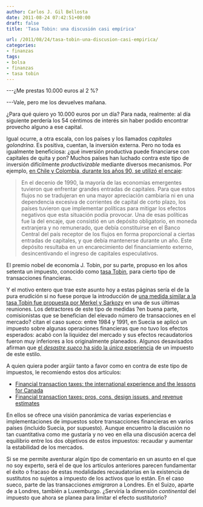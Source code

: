 ```yaml
---
author: Carlos J. Gil Bellosta
date: 2011-08-24 07:42:51+00:00
draft: false
title: 'Tasa Tobin: una discusión casi empírica'

url: /2011/08/24/tasa-tobin-una-discusion-casi-empirica/
categories:
- finanzas
tags:
- bolsa
- finanzas
- tasa tobin
---
```


---¿Me prestas 10.000 euros al 2 %?

---Vale, pero me los devuelves mañana.

¿Para qué quiero yo 10.000 euros por un día? Para nada, realmente: al día siguiente perdería los 54 céntimos de interés sin haber podido encontrar provecho alguno a ese capital.

Igual ocurre, a otra escala, con los países y los llamados _capitales golondrina_. Es positiva, cuentan, la inversión externa. Pero no toda es igualmente beneficiosa: ¿qué inversión productiva puede financiarse con capitales de quita y pon? Muchos países han luchado contra este tipo de inversión difícilmente ­­_productivizable_ mediante diversos mecanismos. Por ejemplo, [en Chile y Colombia, durante los años 90, se utilizó el encaje](http://www.eclac.cl/cgi-bin/getProd.asp?xml=/prensa/noticias/comunicados/9/13919/P13919.xml&xsl=/prensa/tpl/p6f.xsl&base=/prensa/tpl/top-bottom.xsl):

>En el decenio de 1990, la mayoría de las economías emergentes tuvieron que enfrentar grandes entradas de capitales. Para que estos flujos no se tradujeran en una mayor apreciación cambiaria ni en una dependencia excesiva de corrientes de capital de corto plazo, los países tuvieron que implementar políticas para mitigar los efectos negativos que esta situación podía provocar.
>Una de esas políticas fue la del encaje, que consistió en un depósito obligatorio, en moneda extranjera y no remunerado, que debía constituirse en el Banco Central del país receptor de los flujos en forma proporcional a ciertas entradas de capitales, y que debía mantenerse durante un año. Este depósito resultaba en un encarecimiento del financiamiento externo, desincentivando el ingreso de capitales especulativos.

El premio nobel de economía J. Tobin, por su parte, propuso en los años setenta un impuesto, conocido como [tasa Tobin](http://es.wikipedia.org/wiki/Tasa_Tobin), para cierto tipo de transacciones financieras.

Y el motivo entero que trae este asunto hoy a estas páginas sería el de la pura erudición si no fuese porque la introducción de [una medida similar a la tasa Tobin fue propuesta por Merkel y Sarkozy](http://www.elpais.com/articulo/economia/Merkel/Sarkozy/lanzan/Gobierno/economico/salvar/euro/elpepieco/20110817elpepieco_1/Tes) en una de sus últimas reuniones. Los detractores de este tipo de medidas ?en buena parte, comisionistas que se benefician del elevado número de transacciones en el mercado? citan el caso sueco: entre 1984 y 1991, en Suecia se aplicó un impuesto sobre algunas operaciones financieras que no tuvo los efectos esperados: acabó con la liquidez del mercado y sus efectos recaudatorios fueron muy inferiores a los originalmente planeados. Algunos desavisados afirman que [el _desastre sueco_ ha sido la _única_ experiencia](http://www.libremercado.com/2011-08-18/el-gran-fiasco-de-la-tasa-tobin-1276432770/) de un impuesto de este estilo.

A quien quiera poder argüir tanto a favor como en contra de este tipo de impuestos, le recomiendo estos dos artículos:


* [Financial transaction taxes: the international experience and the lessons for Canada](http://dsp-psd.pwgsc.gc.ca/Collection-R/LoPBdP/BP/bp419-e.htm)
* [Financial transaction taxes: pros, cons, design issues, and revenue estimates](http://dsp-psd.pwgsc.gc.ca/Collection-R/LoPBdP/BP/bp418-e.htm)

En ellos se ofrece una visión panorámica de varias experiencias e implementaciones de impuestos sobre transacciones financieras en varios países (incluido Suecia, por supuesto). Aunque encuentro la discusión no tan cuantitativa como me gustaría y no veo en ella una discusión acerca del equilibrio entre los dos objetivos de estos impuestos: recaudar y aumentar la estabilidad de los mercados.

Si se me permite aventurar algún tipo de comentario en un asunto en el que no soy experto, será el de que los artículos anteriores parecen fundamentar el éxito o fracaso de estas modalidades recaudatorias en la existencia de sustitutos no sujetos a impuesto de los activos que lo están. En el caso sueco, parte de las transacciones _emigraron_ a Londres. En el Suizo, aparte de a Londres, también a Luxemburgo. ¿Serviría la dimensión _continental_ del impuesto que ahora se planea para limitar el efecto sustitutorio?
